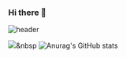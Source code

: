 ### Hi there 👋

![header](https://capsule-render.vercel.app/api?type=slice&color=7CD1B8&height=350&section=header&text=Younsung%20TecGit&fontSize=50&fontAlign=72&fontAlignY=35&desc=HungryCoder&descSize=25&descAlign=80&rotate=22&descAlignY=45&fontColor=F5F5F5)

<!--
**calmkeen/calmkeen** is a ✨ _special_ ✨ repository because its `README.md` (this file) appears on your GitHub profile.

Here are some ideas to get you started:

- 🔭 I’m currently working on ...
- 🌱 I’m currently learning ...
- 👯 I’m looking to collaborate on ...
- 🤔 I’m looking for help with ...
- 💬 Ask me about ...
- 📫 How to reach me: ...
- 😄 Pronouns: ...
- ⚡ Fun fact: ...
-->
<img src="https://img.shields.io/badge/쓰고자하는_텍스트-컬러코드?style=flat-square&logo=simpleicons에서_아이콘이름&logoColor=white"/></a>&nbsp
![Anurag's GitHub stats](https://github-readme-stats.vercel.app/api?username=calmkeen&show_icons=true&theme=radical)
